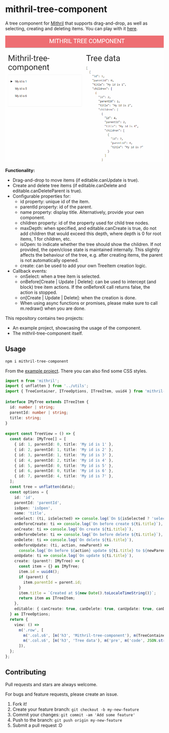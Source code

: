 # mithril-tree-component

A tree component for [Mithril](https://mithril.js.org) that supports drag-and-drop, as well as selecting, creating and deleting items. You can play with it [here](https://erikvullings.github.io/mithril-tree-component/#!/).

![Mithril-tree-component animation](./packages/mithril-tree-component/img/mithril-tree-component-animation.gif)

**Functionality:**
- Drag-and-drop to move items (if editable.canUpdate is true).
- Create and delete tree items (if editable.canDelete and editable.canDeleteParent is true).
- Configurable properties for:
  - id property: unique id of the item.
  - parentId property: id of the parent.
  - name property: display title. Alternatively, provide your own component.
  - children property: id of the property used for child tree nodes.
  - maxDepth: when specified, and editable.canCreate is true, do not add children that would exceed this depth, where depth is 0 for root items, 1 for children, etc.
  - isOpen: to indicate whether the tree should show the children. If not provided, the open/close state is maintained internally. This slightly affects the behaviour of the tree, e.g. after creating items, the parent is not automatically opened.
  - create: can be used to add your own TreeItem creation logic.
- Callback events:
  - onSelect: when a tree item is selected.
  - onBefore[Create | Update | Delete]: can be used to intercept (and block) tree item actions. If the onBeforeX call returns false, the action is stopped.
  - on[Create | Update | Delete]: when the creation is done.
  - When using async functions or promises, please make sure to call m.redraw() when you are done.

This repository contains two projects:
- An example project, showcasing the usage of the component.
- The mithril-tree-component itself.

## Usage

```bash
npm i mithril-tree-component
```

From the [example project](../example). There you can also find some CSS styles.

```ts
import m from 'mithril';
import { unflatten } from '../utils';
import { TreeContainer, ITreeOptions, ITreeItem, uuid4 } from 'mithril-tree-component';

interface IMyTree extends ITreeItem {
  id: number | string;
  parentId: number | string;
  title: string;
}

export const TreeView = () => {
  const data: IMyTree[] = [
    { id: 1, parentId: 0, title: 'My id is 1' },
    { id: 2, parentId: 1, title: 'My id is 2' },
    { id: 3, parentId: 1, title: 'My id is 3' },
    { id: 4, parentId: 2, title: 'My id is 4' },
    { id: 5, parentId: 0, title: 'My id is 5' },
    { id: 6, parentId: 0, title: 'My id is 6' },
    { id: 7, parentId: 4, title: 'My id is 7' },
  ];
  const tree = unflatten(data);
  const options = {
    id: 'id',
    parentId: 'parentId',
    isOpen: 'isOpen',
    name: 'title',
    onSelect: (ti, isSelected) => console.log(`On ${isSelected ? 'select' : 'unselect'}: ${ti.title}`),
    onBeforeCreate: ti => console.log(`On before create ${ti.title}`),
    onCreate: ti => console.log(`On create ${ti.title}`),
    onBeforeDelete: ti => console.log(`On before delete ${ti.title}`),
    onDelete: ti => console.log(`On delete ${ti.title}`),
    onBeforeUpdate: (ti, action, newParent) =>
      console.log(`On before ${action} update ${ti.title} to ${newParent ? newParent.title : ''}.`),
    onUpdate: ti => console.log(`On update ${ti.title}`),
    create: (parent?: IMyTree) => {
      const item = {} as IMyTree;
      item.id = uuid4();
      if (parent) {
        item.parentId = parent.id;
      }
      item.title = `Created at ${new Date().toLocaleTimeString()}`;
      return item as ITreeItem;
    },
    editable: { canCreate: true, canDelete: true, canUpdate: true, canDeleteParent: false },
  } as ITreeOptions;
  return {
    view: () =>
      m('.row', [
        m('.col.s6', [m('h3', 'Mithril-tree-component'), m(TreeContainer, { tree, options })]),
        m('.col.s6', [m('h3', 'Tree data'), m('pre', m('code', JSON.stringify(tree, null, 2)))]),
      ]),
  };
};
```

## Contributing

Pull requests and stars are always welcome.

For bugs and feature requests, please create an issue.

1. Fork it!
2. Create your feature branch: `git checkout -b my-new-feature`
3. Commit your changes: `git commit -am 'Add some feature'`
4. Push to the branch: `git push origin my-new-feature`
5. Submit a pull request :D
